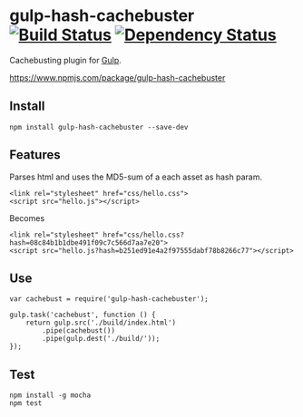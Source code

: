 # gulp-hash-cachebuster [![Build Status](https://travis-ci.org/jonasmonnier/gulp-hash-cachebuster.svg?branch=master)](https://travis-ci.org/jonasmonnier/gulp-hash-cachebuster) [![Dependency Status](https://gemnasium.com/badges/github.com/jonasmonnier/gulp-hash-cachebuster.svg)](https://gemnasium.com/github.com/jonasmonnier/gulp-hash-cachebuster)

Cachebusting plugin for [Gulp](https://github.com/gulpjs/gulp).  

https://www.npmjs.com/package/gulp-hash-cachebuster

## Install

```
npm install gulp-hash-cachebuster --save-dev
```

## Features

Parses html and uses the MD5-sum of a each asset as hash param.

```
<link rel="stylesheet" href="css/hello.css">
<script src="hello.js"></script>
```

Becomes
```
<link rel="stylesheet" href="css/hello.css?hash=08c84b1b1dbe491f09c7c566d7aa7e20">
<script src="hello.js?hash=b251ed91e4a2f97555dabf78b8266c77"></script>
```


## Use 
```
var cachebust = require('gulp-hash-cachebuster');  

gulp.task('cachebust', function () {
    return gulp.src('./build/index.html')
        .pipe(cachebust())
        .pipe(gulp.dest('./build/'));
});
```

## Test 
```
npm install -g mocha
npm test
```